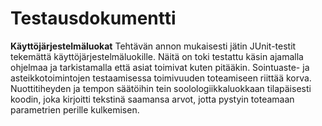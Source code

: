 # Testausdokumentti

**Käyttöjärjestelmäluokat**
Tehtävän annon mukaisesti jätin JUnit-testit tekemättä käyttöjärjestelmäluokille. Näitä on toki testattu käsin ajamalla ohjelmaa ja tarkistamalla että asiat toimivat kuten pitääkin.
Sointuaste- ja asteikkotoimintojen testaamisessa toimivuuden toteamiseen riittää korva. Nuottitiheyden ja tempon säätöihin tein soolologiikkaluokkaan tilapäisesti koodin, joka kirjoitti tekstinä saamansa arvot, jotta pystyin toteamaan parametrien perille kulkemisen.


